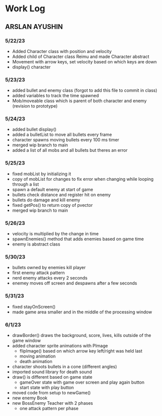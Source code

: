 # Work Log

## ARSLAN AYUSHIN

### 5/22/23

- Added Character class with position and velocity
- Added child of Character class Reimu and made Character abstract
- Movement with arrow keys, set velocity based on which keys are down
- display() character

### 5/23/23

- added bullet and enemy class (forgot to add this file to commit in class)
- added variables to track the time spawned
- Mob/moveable class which is parent of both character and enemy (revision to prototype)

### 5/24/23

- added bullet display()
- added a bulletList to move all bullets every frame
- character spawns moving bullets every 100 ms timer
- merged wip branch to main
- added a list of all mobs and all bullets but theres an error

### 5/25/23

 - fixed mobList by initializing it
 - copy of mobList for changes to fix error when changing while looping through a list
 - spawn a default enemy at start of game
 - bullets check distance and register hit on enemy
 - bullets do damage and kill enemy
 - fixed getPos() to return copy of pvector
 - merged wip branch to main

 ### 5/26/23

 - velocity is multiplied by the change in time
 - spawnEnemies() method that adds enemies based on game time
 - enemy is abstract class

 ### 5/30/23
 
 - bullets owned by enemies kill player
 - first enemy attack pattern
 - nerd enemy attacks every 2 seconds
 - enemey moves off screen and despawns after a few seconds

 ### 5/31/23

 - fixed stayOnScreen()
 - made game area smaller and in the middle of the processing window

 ### 6/1/23

 - drawBorder() draws the background, score, lives, kills outside of the game window
 - added character sprite animations with PImage
    - flipImage() based on which arrow key left/right was held last
    - moving animation
    - death animation
 - character shoots bullets in a cone (different angles)
 - imported sound library for death sound
 - draw() is different based on game state
    - gameOver state with game over screen and play again button
    - start state with play button
 - moved code from setup to newGame()
 - new enemy Book
 - new BossEnemy Teacher with 2 phases
    - one attack pattern per phase

